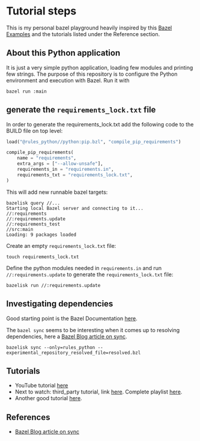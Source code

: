 # Tutorial steps

This is my personal bazel playground heavily inspired by this [Bazel Examples](https://github.com/bazelbuild/examples) and the tutorials listed under the Reference section.

## About this Python application

It is just a very simple python application, loading few modules and printing few strings. The purpose of this repository is to configure the Python environment and execution with Bazel. Run it with

```shell
bazel run :main
```

## generate the `requirements_lock.txt` file

In order to generate the requirements_lock.txt add the following code to the BUILD file on top level:

```python
load("@rules_python//python:pip.bzl", "compile_pip_requirements")

compile_pip_requirements(
    name = "requirements",
    extra_args = ["--allow-unsafe"],
    requirements_in = "requirements.in",
    requirements_txt = "requirements_lock.txt",
)
```

This will add new runnable bazel targets:

```shell
bazelisk query //...
Starting local Bazel server and connecting to it...
//:requirements
//:requirements.update
//:requirements_test
//src:main
Loading: 9 packages loaded
```

Create an empty `requirements_lock.txt` file:

```shell
touch requirements_lock.txt
```

Define the python modules needed in `requirements.in` and run `//:requirements.update` to generate the `requirements_lock.txt` file:

```shell
bazelisk run //:requirements.update
```

## Investigating dependencies

Good starting point is the Bazel Documentation [here](https://bazel.build/query/guide).

The `bazel sync` seems to be interesting when it comes up to resolving dependencies, here a [Bazel Blog article on sync][1].

```shell
bazelisk sync --only=rules_python --experimental_repository_resolved_file=resolved.bzl
```

## Tutorials

* YouTube tutorial [here](https://www.youtube.com/watch?v=y9GpV_K17xo)
* Next to watch: third_party tutorial, link [here](https://www.youtube.com/watch?v=bhirT014eCE). Complete playlist [here](https://www.youtube.com/watch?v=y9GpV_K17xo&list=PLDgAeh9AGP98VZoFi39t0jXYqkHzcC01m).
* Another good tutorial [here](https://testdriven.io/blog/bazel-builds/).

## References

* [Bazel Blog article on sync][1]

[1]: https://blog.bazel.build/2018/07/09/bazel-sync-and-resolved-file.html
